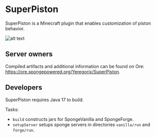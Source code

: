 # SuperPiston

SuperPiston is a Minecraft plugin that enables customization of piston behavior.

![alt text](https://files.smoofyuniverse.net/images/superpiston_screenshot.png)

## Server owners

Compiled artifacts and additional information can be found on Ore: https://ore.spongepowered.org/Yeregorix/SuperPiston.

## Developers

SuperPiston requires Java 17 to build.

Tasks:

- `build` constructs jars for SpongeVanilla and SpongeForge.
- `setupServer` setups sponge servers in directories `vanilla/run` and `forge/run`.
